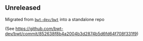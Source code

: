 ## Unreleased

Migrated from [`bwt-dev/bwt`](https://github.com/bwt-dev/bwt) into a standalone repo

(See https://github.com/bwt-dev/bwt/commit/852638f8b4a2004b3d2874b5d6fd64f708f331f9)
